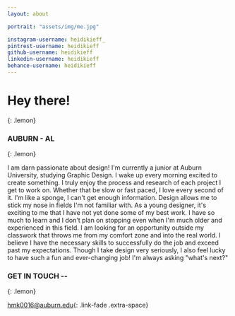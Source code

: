 ```yaml
---
layout: about

portrait: "assets/img/me.jpg"

instagram-username: heidikieff_
pintrest-username: heidikieff
github-username: heidikieff
linkedin-username: heidikieff
behance-username: heidikieff
---
```


# Hey there!
{: .lemon}
### AUBURN - AL
{: .lemon}

I am darn passionate about design! I'm currently a junior at Auburn University, studying Graphic Design. I wake up every morning excited to create something. I truly enjoy the process and research of each project I get to work on. Whether that be slow or fast paced, I love every second of it. I'm like a sponge, I can't get enough information. Design allows me to stick my nose in fields I'm not familiar with. As a young designer, it's exciting to me that I have not yet done some of my best work. I have so much to learn and I don't plan on stopping even when I'm much older and experienced in this field. I am looking for an opportunity outside my classwork that throws me from my comfort zone and into the real world. I believe I have the necessary skills to successfully do the job and exceed past my expectations. Though I take design very seriously, I also feel lucky to have such a fun and ever-changing job! I'm always asking "what's next?"

### GET IN TOUCH --
{: .lemon}

<hmk0016@auburn.edu>{: .link-fade .extra-space}
